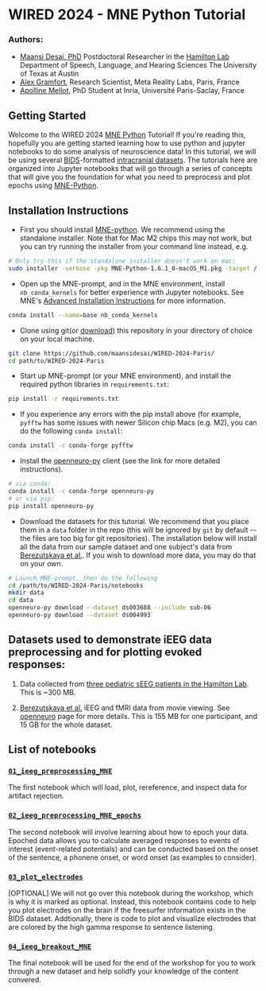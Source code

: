 # WIRED 2024 - MNE Python Tutorial

### Authors:
* [Maansi Desai, PhD](https://maansidesai.github.io/)
Postdoctoral Researcher in the [Hamilton Lab](https://slhs.utexas.edu/research/hamilton-lab)
Department of Speech, Language, and Hearing Sciences
The University of Texas at Austin
* [Alex Gramfort](https://alexandre.gramfort.net/), Research Scientist, Meta Reality Labs, Paris, France
* [Apolline Mellot](https://github.com/apmellot), PhD Student at Inria, Université Paris-Saclay, France

## Getting Started
Welcome to the WIRED 2024 [MNE Python](https://mne.tools/stable/index.html) Tutorial! If you're reading this, hopefully you are getting started learning how to use python and jupyter notebooks to do some analysis of neuroscience data! In this tutorial, we will be using several [BIDS](https://bids-specification.readthedocs.io/en/stable/)-formatted [intracranial datasets](https://bids-specification.readthedocs.io/en/stable/modality-specific-files/intracranial-electroencephalography.html). The tutorials here are organized into Jupyter notebooks that will go through a series of concepts that will give you the foundation for what you need to preprocess and plot epochs using [MNE-Python](https://mne.tools/stable/index.html). 

## Installation Instructions
* First you should install [MNE-python](https://mne.tools/stable/install/index.html). We recommend using the standalone installer. Note that for Mac M2 chips this may not work, but you can try running the installer from your command line instead, e.g.

```bash
# Only try this if the standalone installer doesn't work on mac:
sudo installer -verbose -pkg MNE-Python-1.6.1_0-macOS_M1.pkg -target /
```

* Open up the MNE-prompt, and in the MNE environment, install `nb_conda_kernels` for better experience with Jupyter notebooks. See MNE's [Advanced Installation Instructions](https://mne.tools/stable/install/advanced.html) for more information.

```bash
conda install --name=base nb_conda_kernels

```
* Clone using git(or [download](https://github.com/maansidesai/WIRED-2024-Paris/archive/refs/heads/main.zip)) this repository in your directory of choice on your local machine.

```bash
git clone https://github.com/maansidesai/WIRED-2024-Paris/
cd path/to/WIRED-2024-Paris
```

* Start up MNE-prompt (or your MNE environment), and install the required python libraries in `requirements.txt`:

```bash
pip install -r requirements.txt
```

* If you experience any errors with the pip install above (for example, `pyfftw` has some issues with newer Silicon chip Macs (e.g. M2), you can do the following `conda install`:

```bash
conda install -c conda-forge pyfftw
```

* Install the [openneuro-py](https://github.com/hoechenberger/openneuro-py) client (see the link for more detailed instructions).

```bash
# via conda:
conda install -c conda-forge openneuro-py
# or via pip:
pip install openneuro-py
```

* Download the datasets for this tutorial. We recommend that you place them in a `data` folder in the repo (this will be ignored by `git` by default -- the files are too big for git repositories). The installation below will install all the data from our sample dataset and one subject's data from [Berezutskaya et al.](https://www.nature.com/articles/s41597-022-01173-0). If you wish to download more data, you may do that on your own.

```bash
# Launch MNE-prompt, then do the following
cd /path/to/WIRED-2024-Paris/notebooks
mkdir data
cd data
openneuro-py download --dataset ds003688 --include sub-06
openneuro-py download --dataset ds004993
```

## Datasets used to demonstrate iEEG data preprocessing and for plotting evoked responses:

1) Data collected from [three pediatric sEEG patients in the Hamilton Lab](https://openneuro.org/datasets/ds004993/versions/1.1.1). This is ~300 MB.

2) [Berezutskaya et al.](https://www.nature.com/articles/s41597-022-01173-0) iEEG and fMRI data from movie viewing. See [openneuro](https://openneuro.org/datasets/ds003688/versions/1.0.7) page for more details. This is 155 MB for one participant, and 15 GB for the whole dataset.

## List of notebooks
### [`01_ieeg_preprocessing_MNE`](notebooks/01_ieeg_prepcossing_MNE)

The first notebook which will load, plot, rereference, and inspect data for artifact rejection.

### [`02_ieeg_preprocessing_MNE_epochs`](notebooks/02_ieeg_preprocessing_MNE_epochs.ipynb)
The second notebook will involve learning about how to epoch your data.  Epoched data allows you to calculate averaged responses to events of interest (event-related potentials) and can be conducted based on the onset of the sentence, a phonene onset, or word onset (as examples to consider).

### [`03_plot_electrodes`](notebooks/03_plot_electrodes.ipynb)
[OPTIONAL] We will not go over this notebook during the workshop, which is why it is marked as optional. Instead, this notebook contains code to help you plot electrodes on the brain if the freesurfer information exists in the BIDS dataset. Addtionally, there is code to plot and visualize electrodes that are colored by the high gamma response to sentence listening.

### [`04_ieeg_breakout_MNE`](notebooks/04_ieeg_breakout_MNE.ipynb)
The final notebook will be used for the end of the workshop for you to work through a new dataset and help solidfy your knowledge of the content convered. 
